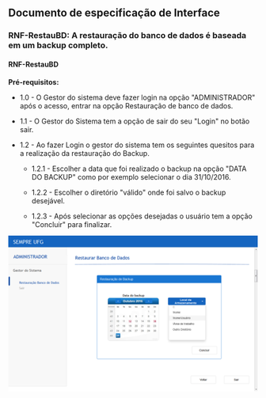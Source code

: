 ## Documento de especificação de Interface

### RNF-RestauBD: A restauração do banco de dados é baseada em um backup completo.

#### RNF-RestauBD  

**Pré-requisitos:**

* 1.0 - O  Gestor do sistema deve fazer login na opção "ADMINISTRADOR" após o acesso, entrar na opção Restauração de banco de dados.

* 1.1 - O Gestor do Sistema tem a opção de sair do seu "Login"  no botão sair.

* 1.2 - Ao fazer Login o gestor do sistema tem os seguintes quesitos para a realização da restauração do Backup.
	* 1.2.1 - Escolher a data que foi realizado o backup na opção "DATA DO BACKUP" como 	por exemplo selecionar o dia 31/10/2016.

	* 1.2.2 - Escolher o diretório "válido" onde foi salvo o backup desejável.

	* 1.2.3 - Após selecionar as opções desejadas o usuário tem a opção "Concluir" para finalizar.

![Estrutura da página](prototipo_rf-restaubd.png)
